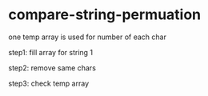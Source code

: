 # compare-string-permuation

one temp array is used for number of each char

step1: fill array for string 1


step2: remove same chars


step3: check temp array
